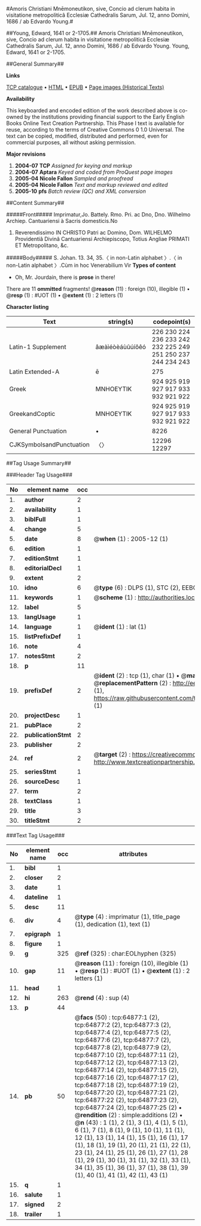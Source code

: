 #Amoris Christiani Mnēmoneutikon, sive, Concio ad clerum habita in visitatione metropoliticâ Ecclesiæ Cathedralis Sarum, Jul. 12, anno Domini, 1686 / ab Edvardo Young.#

##Young, Edward, 1641 or 2-1705.##
Amoris Christiani Mnēmoneutikon, sive, Concio ad clerum habita in visitatione metropoliticâ Ecclesiæ Cathedralis Sarum, Jul. 12, anno Domini, 1686 / ab Edvardo Young.
Young, Edward, 1641 or 2-1705.

##General Summary##

**Links**

[TCP catalogue](http://www.ota.ox.ac.uk/tcp/)  • 
[HTML](http://tei.it.ox.ac.uk/tcp/Texts-HTML/free/A67/A67819.html)  • 
[EPUB](http://tei.it.ox.ac.uk/tcp/Texts-EPUB/free/A67/A67819.epub) • 
[Page images (Historical Texts)](https://data.historicaltexts.jisc.ac.uk/view?pubId=eebo-12636648e&pageId=eebo-12636648e-64877-1)

**Availability**

This keyboarded and encoded edition of the
	       work described above is co-owned by the institutions
	       providing financial support to the Early English Books
	       Online Text Creation Partnership. This Phase I text is
	       available for reuse, according to the terms of Creative
	       Commons 0 1.0 Universal. The text can be copied,
	       modified, distributed and performed, even for
	       commercial purposes, all without asking permission.

**Major revisions**

1. __2004-07__ __TCP__ *Assigned for keying and markup*
1. __2004-07__ __Aptara__ *Keyed and coded from ProQuest page images*
1. __2005-04__ __Nicole Fallon__ *Sampled and proofread*
1. __2005-04__ __Nicole Fallon__ *Text and markup reviewed and edited*
1. __2005-10__ __pfs__ *Batch review (QC) and XML conversion*

##Content Summary##

#####Front#####
Imprimatur,Jo. Battely. Rmo. Pri.
ac Dno, Dno. Wilhelmo
Archiep. Cantuariensi à
Sacris domesticis.No
1. Reverendissimo
IN CHRISTO
Patri ac Domino,
Dom. WILHELMO
Providentiâ Divinâ
Cantuariensi Archiepiscopo,
Totius Angliae
PRIMATI
ET
Metropolitano, &c.

#####Body#####
S. Johan. 13. 34, 35.〈 in non-Latin alphabet 〉.〈 in non-Latin alphabet 〉.Cùm in hoc Venerabilium
Vir
**Types of content**

  * Oh, Mr. Jourdain, there is **prose** in there!

There are 11 **ommitted** fragments! 
 @__reason__ (11) : foreign (10), illegible (1)  •  @__resp__ (1) : #UOT (1)  •  @__extent__ (1) : 2 letters (1)

**Character listing**


|Text|string(s)|codepoint(s)|
|---|---|---|
|Latin-1 Supplement|âæàìéòèáùûúíôêó|226 230 224 236 233 242 232 225 249 251 250 237 244 234 243|
|Latin Extended-A|ē|275|
|Greek|ΜΝΗΟΕΥΤΙΚ|924 925 919 927 917 933 932 921 922|
|GreekandCoptic|ΜΝΗΟΕΥΤΙΚ|924 925 919 927 917 933 932 921 922|
|General Punctuation|•|8226|
|CJKSymbolsandPunctuation|〈〉|12296 12297|

##Tag Usage Summary##

###Header Tag Usage###

|No|element name|occ|attributes|
|---|---|---|---|
|1.|__author__|2||
|2.|__availability__|1||
|3.|__biblFull__|1||
|4.|__change__|5||
|5.|__date__|8| @__when__ (1) : 2005-12 (1)|
|6.|__edition__|1||
|7.|__editionStmt__|1||
|8.|__editorialDecl__|1||
|9.|__extent__|2||
|10.|__idno__|6| @__type__ (6) : DLPS (1), STC (2), EEBO-CITATION (1), OCLC (1), VID (1)|
|11.|__keywords__|1| @__scheme__ (1) : http://authorities.loc.gov/ (1)|
|12.|__label__|5||
|13.|__langUsage__|1||
|14.|__language__|1| @__ident__ (1) : lat (1)|
|15.|__listPrefixDef__|1||
|16.|__note__|4||
|17.|__notesStmt__|2||
|18.|__p__|11||
|19.|__prefixDef__|2| @__ident__ (2) : tcp (1), char (1)  •  @__matchPattern__ (2) : ([0-9\-]+):([0-9IVX]+) (1), (.+) (1)  •  @__replacementPattern__ (2) : http://eebo.chadwyck.com/downloadtiff?vid=$1&page=$2 (1), https://raw.githubusercontent.com/textcreationpartnership/Texts/master/tcpchars.xml#$1 (1)|
|20.|__projectDesc__|1||
|21.|__pubPlace__|2||
|22.|__publicationStmt__|2||
|23.|__publisher__|2||
|24.|__ref__|2| @__target__ (2) : https://creativecommons.org/publicdomain/zero/1.0/ (1), http://www.textcreationpartnership.org/docs/. (1)|
|25.|__seriesStmt__|1||
|26.|__sourceDesc__|1||
|27.|__term__|2||
|28.|__textClass__|1||
|29.|__title__|3||
|30.|__titleStmt__|2||


###Text Tag Usage###

|No|element name|occ|attributes|
|---|---|---|---|
|1.|__bibl__|1||
|2.|__closer__|2||
|3.|__date__|1||
|4.|__dateline__|1||
|5.|__desc__|11||
|6.|__div__|4| @__type__ (4) : imprimatur (1), title_page (1), dedication (1), text (1)|
|7.|__epigraph__|1||
|8.|__figure__|1||
|9.|__g__|325| @__ref__ (325) : char:EOLhyphen (325)|
|10.|__gap__|11| @__reason__ (11) : foreign (10), illegible (1)  •  @__resp__ (1) : #UOT (1)  •  @__extent__ (1) : 2 letters (1)|
|11.|__head__|1||
|12.|__hi__|263| @__rend__ (4) : sup (4)|
|13.|__p__|44||
|14.|__pb__|50| @__facs__ (50) : tcp:64877:1 (2), tcp:64877:2 (2), tcp:64877:3 (2), tcp:64877:4 (2), tcp:64877:5 (2), tcp:64877:6 (2), tcp:64877:7 (2), tcp:64877:8 (2), tcp:64877:9 (2), tcp:64877:10 (2), tcp:64877:11 (2), tcp:64877:12 (2), tcp:64877:13 (2), tcp:64877:14 (2), tcp:64877:15 (2), tcp:64877:16 (2), tcp:64877:17 (2), tcp:64877:18 (2), tcp:64877:19 (2), tcp:64877:20 (2), tcp:64877:21 (2), tcp:64877:22 (2), tcp:64877:23 (2), tcp:64877:24 (2), tcp:64877:25 (2)  •  @__rendition__ (2) : simple:additions (2)  •  @__n__ (43) : 1 (1), 2 (1), 3 (1), 4 (1), 5 (1), 6 (1), 7 (1), 8 (1), 9 (1), 10 (1), 11 (1), 12 (1), 13 (1), 14 (1), 15 (1), 16 (1), 17 (1), 18 (1), 19 (1), 20 (1), 21 (1), 22 (1), 23 (1), 24 (1), 25 (1), 26 (1), 27 (1), 28 (1), 29 (1), 30 (1), 31 (1), 32 (1), 33 (1), 34 (1), 35 (1), 36 (1), 37 (1), 38 (1), 39 (1), 40 (1), 41 (1), 42 (1), 43 (1)|
|15.|__q__|1||
|16.|__salute__|1||
|17.|__signed__|2||
|18.|__trailer__|1||
